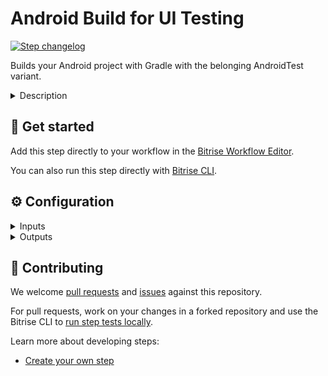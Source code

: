 # Android Build for UI Testing

[![Step changelog](https://shields.io/github/v/release/bitrise-steplib/bitrise-step-android-build-for-ui-testing?include_prereleases&label=changelog&color=blueviolet)](https://github.com/bitrise-steplib/bitrise-step-android-build-for-ui-testing/releases)

Builds your Android project with Gradle with the belonging AndroidTest variant.

<details>
<summary>Description</summary>

[This Step](https://github.com/bitrise-steplib/bitrise-step-android-build-for-ui-testing) generates all the APKs you need to run instrumentation tests for your Android app: both an APK from your app and the belonging test APK, for example,  `:app:assembleDemoDebug`, `:app:assembleDemoDebugAndroidTest`

 ### Configuring the Step
 1. Add the **Project Location** which is the root directory of your Android project.
 2. Set the **Module** you want to build. To see your available modules, open your project in Android Studio and go to **Project Structure** and see the list on the left.
 3. Set the **Variant** you want to build. To see your available variants, open your project in Android Studio and go to **Project Structure** and then the **variants** section.
 Under **Options**:
 4. Set the **APK location pattern**: Once the build has run, the Step finds the APK files with the given pattern.
 5. **Set the level of cache** where `all` caches build cache and dependencies, `only_deps` caches dependencies only, `none` does not cache anything.
 6. If you wish to pass any extra Gradle arguments to the gradle task, you can add those in the **Additional Gradle Arguments** input.

 ### Useful links
- [Testing with Bitrise](https://devcenter.bitrise.io/testing/testing-index/)
- [Deploying an Android app with Bitrise](https://devcenter.bitrise.io/deploy/android-deploy/android-deployment-index/)

### Related Steps
- [Android Build](https://www.bitrise.io/integrations/steps/android-build)
- [Gradle Runner](https://www.bitrise.io/integrations/steps/gradle-runner)
</details>

## 🧩 Get started

Add this step directly to your workflow in the [Bitrise Workflow Editor](https://docs.bitrise.io/en/bitrise-ci/workflows-and-pipelines/steps/adding-steps-to-a-workflow.html).

You can also run this step directly with [Bitrise CLI](https://github.com/bitrise-io/bitrise).

## ⚙️ Configuration

<details>
<summary>Inputs</summary>

| Key | Description | Flags | Default |
| --- | --- | --- | --- |
| `project_location` | The root directory of your android project, for example, where your root build gradle file exist (also gradlew, settings.gradle, etc...) | required | `$BITRISE_SOURCE_DIR` |
| `module` | Set the module to build. Valid syntax examples: `app`, `feature:nested-module`  To see your available modules please open your project in Android Studio and go in [Project Structure] and see the list on the left.  | required |  |
| `variant` | Set the variant that you want to build. To see your available variants please open your project in Android Studio and go in [Project Structure] -> variants section.  | required |  |
| `apk_path_pattern` | Will find the APK files with the given pattern. | required | `*/build/outputs/apk/*.apk` |
| `cache_level` | `all` - will cache build cache and dependencies `only_deps` - will cache dependencies only `none` - will not cache anything | required | `only_deps` |
| `arguments` | Extra arguments passed to the gradle task |  |  |
</details>

<details>
<summary>Outputs</summary>

| Environment Variable | Description |
| --- | --- |
| `BITRISE_APK_PATH` | This output will include the path of the generated APK after filtering based on the filter inputs. |
| `BITRISE_TEST_APK_PATH` | This output will include the path of the generated test APK after filtering based on the filter inputs. |
</details>

## 🙋 Contributing

We welcome [pull requests](https://github.com/bitrise-steplib/bitrise-step-android-build-for-ui-testing/pulls) and [issues](https://github.com/bitrise-steplib/bitrise-step-android-build-for-ui-testing/issues) against this repository.

For pull requests, work on your changes in a forked repository and use the Bitrise CLI to [run step tests locally](https://docs.bitrise.io/en/bitrise-ci/bitrise-cli/running-your-first-local-build-with-the-cli.html).

Learn more about developing steps:

- [Create your own step](https://docs.bitrise.io/en/bitrise-ci/workflows-and-pipelines/developing-your-own-bitrise-step/developing-a-new-step.html)
